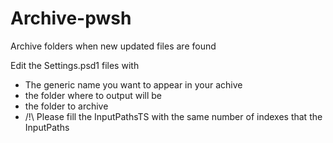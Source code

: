 # Archive-pwsh
Archive folders when new updated files are found

Edit the Settings.psd1 files with 
- The generic name you want to appear in your achive
- the folder where to output will be
- the folder to archive
- /!\ Please fill the InputPathsTS with the same number of indexes that the InputPaths
